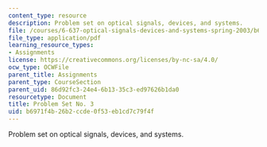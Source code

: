 ```yaml
---
content_type: resource
description: Problem set on optical signals, devices, and systems.
file: /courses/6-637-optical-signals-devices-and-systems-spring-2003/b6971f4b26b2ccde0f53eb1cd7c79f4f_6637pset3.pdf
file_type: application/pdf
learning_resource_types:
- Assignments
license: https://creativecommons.org/licenses/by-nc-sa/4.0/
ocw_type: OCWFile
parent_title: Assignments
parent_type: CourseSection
parent_uid: 86d92fc3-24e4-6b13-35c3-ed97626b1da0
resourcetype: Document
title: Problem Set No. 3
uid: b6971f4b-26b2-ccde-0f53-eb1cd7c79f4f
---
```

Problem set on optical signals, devices, and systems.